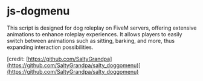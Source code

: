 # js-dogmenu

This script is designed for dog roleplay on FiveM servers, offering extensive animations to enhance roleplay experiences. It allows players to easily switch between animations such as sitting, barking, and more, thus expanding interaction possibilities.

[credit: [https://github.com/SaltyGrandpa](https://github.com/SaltyGrandpa/salty_doggomenu)](https://github.com/SaltyGrandpa/salty_doggomenu)
